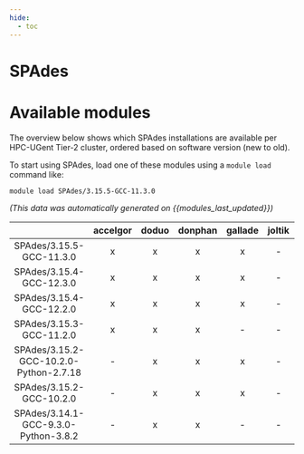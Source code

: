 ```yaml
---
hide:
  - toc
---
```


SPAdes
======

# Available modules


The overview below shows which SPAdes installations are available per HPC-UGent Tier-2 cluster, ordered based on software version (new to old).

To start using SPAdes, load one of these modules using a `module load` command like:

```shell
module load SPAdes/3.15.5-GCC-11.3.0
```

*(This data was automatically generated on {{modules_last_updated}})*  

| |accelgor|doduo|donphan|gallade|joltik|shinx|skitty|
| :---: | :---: | :---: | :---: | :---: | :---: | :---: | :---: |
|SPAdes/3.15.5-GCC-11.3.0|x|x|x|x|-|-|-|
|SPAdes/3.15.4-GCC-12.3.0|x|x|x|x|-|x|x|
|SPAdes/3.15.4-GCC-12.2.0|x|x|x|x|-|-|-|
|SPAdes/3.15.3-GCC-11.2.0|x|x|x|-|-|-|-|
|SPAdes/3.15.2-GCC-10.2.0-Python-2.7.18|-|x|x|x|-|-|-|
|SPAdes/3.15.2-GCC-10.2.0|-|x|x|x|-|-|-|
|SPAdes/3.14.1-GCC-9.3.0-Python-3.8.2|-|x|x|-|-|-|-|
